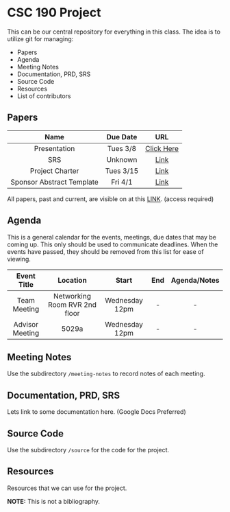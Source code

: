 # CSC 190 Project

This can be our central repository for everything in this class. The idea is to utilize git for managing:

- Papers
- Agenda
- Meeting Notes 
- Documentation, PRD, SRS
- Source Code
- Resources
- List of contributors

## Papers

| Name | Due Date | URL |
|:----:|:--------:|:---:|
| Presentation | Tues 3/8 | [Click Here](https://drive.google.com/open?id=1nqVnaM796qiKU9e2mdFeziig3Y2mQaazG3ZRLrYTKXA) |
| SRS | Unknown | [Link](https://drive.google.com/open?id=1rx6rZwMBG-OaQlI6pdnq8Kubuxy1nZ9vTUcumctS1sU) |
| Project Charter | Tues 3/15 | [Link](https://drive.google.com/open?id=1H_F9cvXvnceiscKmeJs8BOhj63-rgs6PkUzSwaJ86H8) |
| Sponsor Abstract Template | Fri 4/1 | [Link](https://docs.google.com/document/d/1W2CA3h0xxoauz-lj5EQT48eRkRj-7xy5dsxCvrhhEo8/edit?usp=sharing) |

All papers, past and current, are visible on at this [LINK](https://drive.google.com/drive/u/0/folders/0B01T4L-ATMLhVTl6b2pIdW1yTjA). (access required)

## Agenda

This is a general calendar for the events, meetings, due dates that may be coming up. This only should be used to communicate deadlines. When the events have passed, they should be removed from this list for ease of viewing.

| Event Title | Location | Start | End | Agenda/Notes |
|:-----------:|:--------:|:-----:|:---:|:------------:|
|Team Meeting | Networking Room RVR 2nd floor | Wednesday 12pm | - | - |
| Advisor Meeting | 5029a | Wednesday 12pm | - | - |

## Meeting Notes

Use the subdirectory `/meeting-notes` to record notes of each meeting.

## Documentation, PRD, SRS

Lets link to some documentation here. (Google Docs Preferred)

## Source Code

Use the subdirectory `/source` for the code for the project.

## Resources

Resources that we can use for the project. 

**NOTE:** This is not a bibliography. 

